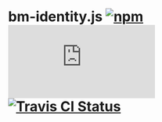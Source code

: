 # bm-identity.js [![npm](https://img.shields.io/npm/v/@blinkmobile/bm-identity.svg?maxAge=2592000)](https://www.npmjs.com/package/@blinkmobile/bm-identity) [![AppVeyor Status](https://ci.appveyor.com/api/projects/status/github/blinkmobile/bm-identity.js?branch=master&svg=true)](https://ci.appveyor.com/project/blinkmobile/bm-identity.js) [![Travis CI Status](https://travis-ci.org/blinkmobile/bm-identity.js.svg?branch=master)](https://travis-ci.org/blinkmobile/bm-identity.js)